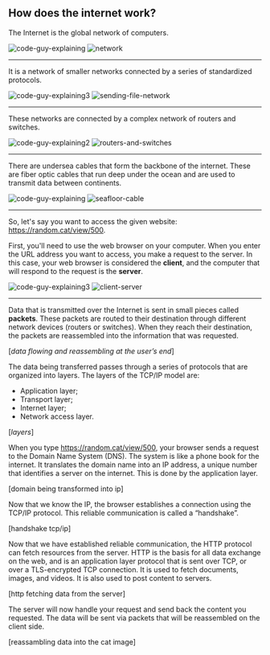 ## How does the internet work?

The Internet is the global network of computers.

![code-guy-explaining](https://github.com/aloefflerj/roadmaps/assets/51006938/d4300ff4-65c4-410c-b133-27578f79f942)
![network](https://github.com/aloefflerj/roadmaps/assets/51006938/9b3c6696-1943-4ae3-b5da-8aa81d3500ee)

---

It is a network of smaller networks connected by a series of standardized protocols.

![code-guy-explaining3](https://github.com/aloefflerj/roadmaps/assets/51006938/3e1d7f6f-886e-43ba-be67-0642a00700c9)
![sending-file-network](https://github.com/aloefflerj/roadmaps/assets/51006938/d6e888a3-06e7-4aa3-a26a-b936f270fc41)

---

These networks are connected by a complex network of routers and switches.

![code-guy-explaining2](https://github.com/aloefflerj/roadmaps/assets/51006938/b51da748-8b5a-4ff5-bfbb-bbef48ba1de3)
![routers-and-switches](https://github.com/aloefflerj/roadmaps/assets/51006938/c2394c12-93a7-40ca-8824-8c999b365b34)

---

There are undersea cables that form the backbone of the internet. These are fiber optic cables that run deep under the ocean and are used to transmit data between continents.

![code-guy-explaining](https://github.com/aloefflerj/roadmaps/assets/51006938/d4300ff4-65c4-410c-b133-27578f79f942)
![seafloor-cable](https://github.com/aloefflerj/roadmaps/assets/51006938/e4a95ca7-5bf6-4c69-8578-c4d17f8842a9)

---

So, let's say you want to access the given website: https://random.cat/view/500.

First, you'll need to use the web browser on your computer. When you enter the URL address you want to access, you make a request to the server. In this case, your web browser is considered the **client**, and the computer that will respond to the request is the **server**.

![code-guy-explaining3](https://github.com/aloefflerj/roadmaps/assets/51006938/3e1d7f6f-886e-43ba-be67-0642a00700c9)
![client-server](https://github.com/aloefflerj/roadmaps/assets/51006938/6c63071f-f946-4cac-ba49-2ae7f87fa33f)

---

Data that is transmitted over the Internet is sent in small pieces called **packets**. These packets are routed to their destination through different network devices (routers or switches). When they reach their destination, the packets are reassembled into the information that was requested.

[*data flowing and reassembling at the user’s end*]

The data being transferred passes through a series of protocols that are organized into layers. The layers of the TCP/IP model are:

- Application layer;
- Transport layer;
- Internet layer;
- Network access layer.

[*layers*]

When you type https://random.cat/view/500, your browser sends a request to the Domain Name System (DNS). The system is like a phone book for the internet. It translates the domain name into an IP address, a unique number that identifies a server on the internet. This is done by the application layer.

[domain being transformed into ip]

Now that we know the IP, the browser establishes a connection using the TCP/IP protocol. This reliable communication is called a “handshake”.

[handshake tcp/ip]

Now that we have established reliable communication, the HTTP protocol can fetch resources from the server. HTTP is the basis for all data exchange on the web, and is an application layer protocol that is sent over TCP, or over a TLS-encrypted TCP connection. It is used to fetch documents, images, and videos. It is also used to post content to servers.

[http fetching data from the server]

The server will now handle your request and send back the content you requested. The data will be sent via packets that will be reassembled on the client side.

[reassambling data into the cat image]
